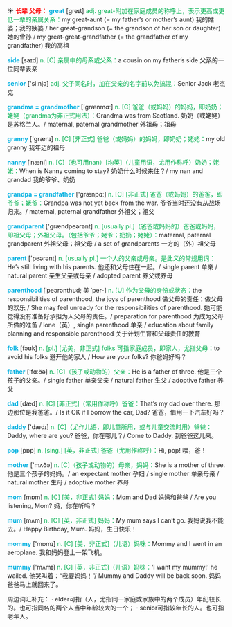 ☀ <font color="red">**长辈 父母：**</font>
<font color="sky blue">**great**</font> [ɡreɪt] 
<font color="#00b050">adj. great-附加在家庭成员的称呼上，表示更高或更低一辈的亲属关系：</font>my great-aunt (= my father’s or mother’s aunt) 我的姑婆；我的姨婆 / her great-grandson (= the grandson of her son or daughter) 她的曾孙 / my great-great-grandfather (= the grandfather of my grandfather) 我的高祖

<font color="sky blue">**side**</font> [saɪd] 
<font color="#00b050">n. [C] 亲属中的母系或父系：</font>a cousin on my father’s side 父系的一位同辈表亲

<font color="sky blue">**senior**</font> ['si:njə] 
<font color="#00b050">adj. 父子同名时，加在父亲的名字前以免搞混：</font>Senior Jack 老杰克

<font color="sky blue">**grandma = grandmother**</font> ['ɡrænmɑː] 
<font color="#00b050">n. [C] 爸爸（或妈妈）的妈妈，即奶奶；姥姥（grandma为非正式用法）：</font>Grandma was from Scotland. 奶奶（或姥姥）是苏格兰人。/ maternal, paternal grandmother 外祖母；祖母

<font color="sky blue">**granny**</font> ['ɡrænɪ] 
<font color="#00b050">n. [C] [非正式] 爸爸（或妈妈）的妈妈，即奶奶；姥姥：</font>my old granny 我年迈的祖母
           
<font color="sky blue">**nanny**</font> [ˈnæni]
<font color="#00b050">n. [C]（也可用nan）[均英]（儿童用语，尤用作称呼）奶奶；姥姥：</font>When is Nanny coming to stay? 奶奶什么时候来住？/ my nan and grandad 我的爷爷、奶奶
 
<font color="sky blue">**grandpa = grandfather**</font> ['ɡrænpɑː] 
<font color="#00b050">n. [C] [非正式] 爸爸（或妈妈）的爸爸，即爷爷；姥爷：</font>Grandpa was not yet back from the war. 爷爷当时还没有从战场归来。/ maternal, paternal grandfather 外祖父；祖父

<font color="sky blue">**grandparent**</font> ['ɡrændpeərənt] 
<font color="#00b050">n. [usually pl.]（爸爸或妈妈的）爸爸或妈妈，即祖父母；外祖父母。（包括爷爷；姥爷；奶奶；姥姥）：</font>maternal, paternal grandparent 外祖父母；祖父母 / a set of grandparents 一方的（外）祖父母

<font color="sky blue">**parent**</font> ['peərənt] 
<font color="#00b050">n. [usually pl.] 一个人的父亲或母亲。是此义的常规用词：</font>He’s still living with his parents. 他还和父母住在一起。/ single parent 单亲 / natural parent 亲生父亲或母亲 / adopted parent 养父或养母
           
<font color="sky blue">**parenthood**</font> [ˈpeərənthʊd; 美 ˈper-]
<font color="#00b050">n. [U] 作为父母的身份或状态：</font>the responsibilities of parenthood, the joys of parenthood 做父母的责任；做父母的欢乐 / She may feel unready for the responsibilities of parenthood. 她可能觉得没有准备好承担为人父母的责任。/ preparation for parenthood 为成为父母所做的准备 / lone（英）, single parenthood 单亲 / education about family planning and responsible parenthood 关于计划生育和父母责任的教育

<font color="sky blue">**folk**</font> [fəʊk] 
<font color="#00b050">n. [pl.] [尤美，非正式] folks 可指家庭成员，即家人，尤指父母：</font>to avoid his folks 避开他的家人 / How are your folks? 你爸妈好吗？

<font color="sky blue">**father**</font> ['fɑːðə] 
<font color="#00b050">n. [C]（孩子或动物的）父亲：</font>He is a father of three. 他是三个孩子的父亲。/ single father 单亲父亲 / natural father 生父 / adoptive father 养父

<font color="sky blue">**dad**</font> [dæd] 
<font color="#00b050">n. [C] [非正式]（常用作称呼）爸爸：</font>That’s my dad over there. 那边那位是我爸爸。/ Is it OK if I borrow the car, Dad? 爸爸，借用一下汽车好吗？

<font color="sky blue">**daddy**</font> ['dædɪ] 
<font color="#00b050">n. [C]（尤作儿语，即儿童所用，或与儿童交流时用）爸爸：</font>Daddy, where are you? 爸爸，你在哪儿？/ Come to Daddy. 到爸爸这儿来。

<font color="sky blue">**pop**</font> [pɒp] 
<font color="#00b050">n. [sing.] [英，非正式] 爸爸（尤用作称呼）：</font>Hi, pop! 喂，爸！

<font color="sky blue">**mother**</font> ['mʌðə] 
<font color="#00b050">n. [C]（孩子或动物的）母亲，妈妈：</font>She is a mother of three. 他是三个孩子的妈妈。/ an expectant mother 孕妇 / single mother 单亲母亲 / natural mother 生母 / adoptive mother 养母

<font color="sky blue">**mom**</font> [mɒm] 
<font color="#00b050">n. [C] [美，非正式] 妈妈：</font>Mom and Dad 妈妈和爸爸 / Are you listening, Mom? 妈，你在听吗？

<font color="sky blue">**mum**</font> [mʌm] 
<font color="#00b050">n. [C] [英，非正式] 妈妈：</font>My mum says I can’t go. 我妈说我不能去。/ Happy Birthday, Mum. 妈妈，生日快乐！

<font color="sky blue">**mommy**</font> ['mɒmɪ] 
<font color="#00b050">n. [C] [美，非正式]（儿语）妈咪：</font>Mommy and I went in an aeroplane. 我和妈妈登上一架飞机。

<font color="sky blue">**mummy**</font> ['mʌmɪ] 
<font color="#00b050">n. [C] [英，非正式]（儿语）妈咪：</font>‘I want my mummy!’ he wailed. 他哭叫着：“我要妈妈！”/ Mummy and Daddy will be back soon. 妈妈爸爸马上就回来了。

周边词汇补充：
· elder可指（人，尤指同一家庭或家族中的两个成员）年纪较长的。也可指同名的两个人当中年龄较大的一个；
· senior可指较年长的人。也可指老年人。
